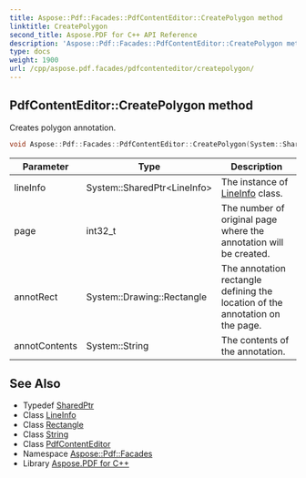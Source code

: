 ```yaml
---
title: Aspose::Pdf::Facades::PdfContentEditor::CreatePolygon method
linktitle: CreatePolygon
second_title: Aspose.PDF for C++ API Reference
description: 'Aspose::Pdf::Facades::PdfContentEditor::CreatePolygon method. Creates polygon annotation in C++.'
type: docs
weight: 1900
url: /cpp/aspose.pdf.facades/pdfcontenteditor/createpolygon/
---
```

## PdfContentEditor::CreatePolygon method


Creates polygon annotation.

```cpp
void Aspose::Pdf::Facades::PdfContentEditor::CreatePolygon(System::SharedPtr<LineInfo> lineInfo, int32_t page, System::Drawing::Rectangle annotRect, System::String annotContents)
```


| Parameter | Type | Description |
| --- | --- | --- |
| lineInfo | System::SharedPtr\<LineInfo\> | The instance of [LineInfo](../../lineinfo/) class. |
| page | int32_t | The number of original page where the annotation will be created. |
| annotRect | System::Drawing::Rectangle | The annotation rectangle defining the location of the annotation on the page. |
| annotContents | System::String | The contents of the annotation. |

## See Also

* Typedef [SharedPtr](../../../system/sharedptr/)
* Class [LineInfo](../../lineinfo/)
* Class [Rectangle](../../../system.drawing/rectangle/)
* Class [String](../../../system/string/)
* Class [PdfContentEditor](../)
* Namespace [Aspose::Pdf::Facades](../../)
* Library [Aspose.PDF for C++](../../../)

